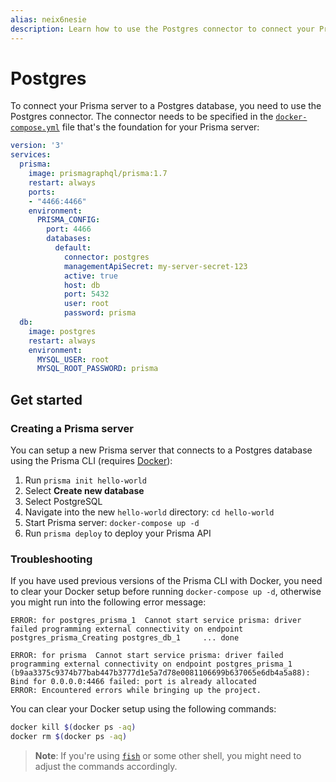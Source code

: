 ```yaml
---
alias: neix6nesie
description: Learn how to use the Postgres connector to connect your Prisma server to a Postgres database.
---
```


# Postgres

To connect your Prisma server to a Postgres database, you need to use the Postgres connector. The connector needs to be specified in the [`docker-compose.yml`](!alias-aira9zama5#docker-compo) file that's the foundation for your Prisma server:

```yml
version: '3'
services:
  prisma:
    image: prismagraphql/prisma:1.7
    restart: always
    ports:
    - "4466:4466"
    environment:
      PRISMA_CONFIG:
        port: 4466
        databases:
          default:
            connector: postgres
            managementApiSecret: my-server-secret-123
            active: true
            host: db
            port: 5432
            user: root
            password: prisma
  db:
    image: postgres
    restart: always
    environment:
      MYSQL_USER: root
      MYSQL_ROOT_PASSWORD: prisma
```

## Get started

### Creating a Prisma server

You can setup a new Prisma server that connects to a Postgres database using the Prisma CLI (requires [Docker](https://www.docker.com)):

1. Run `prisma init hello-world`
1. Select **Create new database**
1. Select PostgreSQL
1. Navigate into the new `hello-world` directory: `cd hello-world`
1. Start Prisma server: `docker-compose up -d`
1. Run `prisma deploy` to deploy your Prisma API

### Troubleshooting

If you have used previous versions of the Prisma CLI with Docker, you need to clear your Docker setup before running `docker-compose up -d`, otherwise you might run into the following error message:

```
ERROR: for postgres_prisma_1  Cannot start service prisma: driver failed programming external connectivity on endpoint postgres_prisma_Creating postgres_db_1     ... done

ERROR: for prisma  Cannot start service prisma: driver failed programming external connectivity on endpoint postgres_prisma_1 (b9aa3375c9374b77bab447b3777d1e5a7d78e0081106699b637065e6db4a5a88): Bind for 0.0.0.0:4466 failed: port is already allocated
ERROR: Encountered errors while bringing up the project.
```

You can clear your Docker setup using the following commands:

```sh
docker kill $(docker ps -aq)
docker rm $(docker ps -aq)
```

> **Note**: If you're using [`fish`](https://fishshell.com/) or some other shell, you might need to adjust the commands accordingly.
